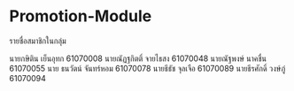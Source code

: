 # Promotion-Module

รายชื่อสมาชิกในกลุ่ม

นายกษิติน เย็นอุทก  61070008 
นายณัฏฐกิตติ์ จายไธสง  61070048 
นายณัฐพงษ์ นาคชื่น  61070055 
นาย ธนวัตน์ จันทร์หอม  61070078 
นายธีธัช จุลเจือ  61070089
นายธีรศักดิ์ วงษ์ภู่  61070094
